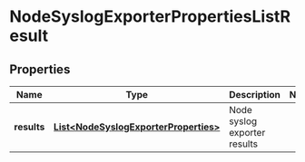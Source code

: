 # NodeSyslogExporterPropertiesListResult

## Properties
Name | Type | Description | Notes
------------ | ------------- | ------------- | -------------
**results** | [**List&lt;NodeSyslogExporterProperties&gt;**](NodeSyslogExporterProperties.md) | Node syslog exporter results | 
